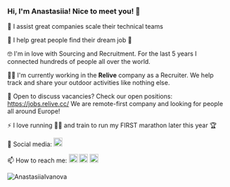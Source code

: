 ### Hi, I'm Anastasiia! Nice to meet you! 👋

🙌  I assist great companies scale their technical teams

💪  I help great people find their dream job 🤩

🤓  I'm in love with Sourcing and Recruitment. For the last 5 years I connected hundreds of people all over the world.

👩‍💻  I'm currently working in the **Relive** company as a Recruiter. We help track and share your outdoor activities like nothing else.

👀  Open to discuss vacancies? Check our open positions: https://jobs.relive.cc/ We are remote-first company and looking for people all around Europe!

⚡  I love running 🏃‍♀️ and train to run my FIRST marathon later this year 🏆

🧩 Social media: [<img src='https://cdn.jsdelivr.net/npm/simple-icons@3.0.1/icons/linkedin.svg' alt='linkedin' height='20'>](https://www.linkedin.com/in/anastasiia-ivanova/) 

📫 How to reach me: [<img src='https://cdn.jsdelivr.net/npm/simple-icons@3.0.1/icons/whatsapp.svg' alt='whatsapp' height='20'>](https://wa.me/qr/FVRPOZVPIVWOC1) [<img src='https://cdn.jsdelivr.net/npm/simple-icons@3.0.1/icons/telegram.svg' alt='telegram' height='20'>](https://t.me/aivanovaai) [<img src='https://cdn.jsdelivr.net/npm/simple-icons@3.0.1/icons/gmail.svg' alt='gmail' height='20'>](mailto:ivanova.recruiter@gmail.com)

<p align="left"> <img src="https://komarev.com/ghpvc/?username=AnastasiiaIvanova" alt="AnastasiiaIvanova" /> </p>
